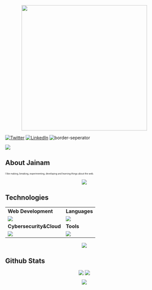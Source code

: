 <div style="text-align: center;"> 
  <img width="400" src="https://readme-typing-svg.herokuapp.com?font=JetBrains+Mono&weight=600&size=30&duration=3000&color=2AF7B4&width=535&lines=Hi%2C+I'm+Jainam%F0%9F%91%8B;Let's+Connect!"/>
</div>

[![Twitter](https://skillicons.dev/icons?i=twitter)](https://x.com/Jainambagr67095)
[![LinkedIn](https://skillicons.dev/icons?i=linkedin)](www.linkedin.com/in/jainam-bagrecha-connect)
![border-seperator](assets/borderseparator.gif) 
  
![](https://komarev.com/ghpvc/?username=vineeTagarwaL-code)
## About Jainam
<p style="font-size:7px;">
 I like making, breaking, experimenting, developing and learning things about the web.
<!-- </p>
<p>Fun fact : i 01000011 01001111 01000100 01000101  in Binary. </p> -->
<p align="center"><img src= 'https://capsule-render.vercel.app/api?type=rect&color=gradient&height=2.5'/></p>

## Technologies
 
<table>
<tr>
	<td><strong>Web Development</strong></td>
	<td><strong>Languages</strong></td>
</tr>
<tr>
		<td><img src = "https://skillicons.dev/icons?i=html,css,js,react,tailwind,nodejs,bootstrap,express,mongodb" ></td>
		<td><img src = "https://skillicons.dev/icons?i=java,python,javascript&theme=dark"></td>
</tr>
<tr>
	<td><strong>Cybersecurity&Cloud</strong></td>
	<td><strong>Tools</strong></td>
</tr>
<tr>
	<td><img src = "https://skillicons.dev/icons?i=linux,docker,netlify&theme=dark"></td>
	<td><img src = "https://skillicons.dev/icons?i=git,vscode,github,vim,githubactions&theme=dark"></td>
</tr>
</table>

<p align="center"><img src= 'https://capsule-render.vercel.app/api?type=rect&color=gradient&height=2.5'/></p>

 


## Github Stats
<p style="display:flex; align=center; justify-content:center; ">
<img src="https://github-readme-stats.vercel.app/api?username=jainam-b&theme=midnight-purple" style="margin-right:4px;">
<img src="https://streak-stats.demolab.com/?user=jainam-b&theme=holi-theme">
</p>


<p align="center"><img src= 'https://capsule-render.vercel.app/api?type=rect&color=gradient&height=2.5'/></p

